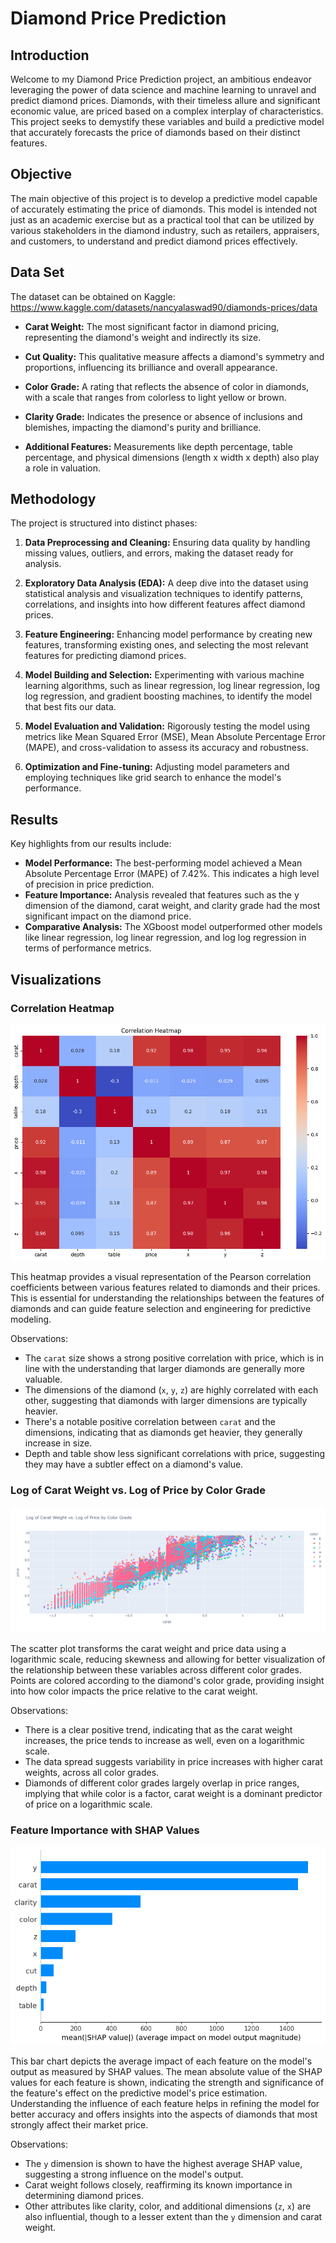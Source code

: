 # Diamond Price Prediction

## Introduction
Welcome to my Diamond Price Prediction project, an ambitious endeavor leveraging the power of data science and machine learning to unravel and predict diamond prices. Diamonds, with their timeless allure and significant economic value, are priced based on a complex interplay of characteristics. This project seeks to demystify these variables and build a predictive model that accurately forecasts the price of diamonds based on their distinct features.

## Objective
The main objective of this project is to develop a predictive model capable of accurately estimating the price of diamonds. This model is intended not just as an academic exercise but as a practical tool that can be utilized by various stakeholders in the diamond industry, such as retailers, appraisers, and customers, to understand and predict diamond prices effectively.

## Data Set
The dataset can be obtained on Kaggle: https://www.kaggle.com/datasets/nancyalaswad90/diamonds-prices/data

- **Carat Weight:** The most significant factor in diamond pricing, representing the diamond's weight and indirectly its size.

- **Cut Quality:** This qualitative measure affects a diamond's symmetry and proportions, influencing its brilliance and overall appearance.

- **Color Grade:** A rating that reflects the absence of color in diamonds, with a scale that ranges from colorless to light yellow or brown.

- **Clarity Grade:** Indicates the presence or absence of inclusions and blemishes, impacting the diamond's purity and brilliance.

- **Additional Features:** Measurements like depth percentage, table percentage, and physical dimensions (length x width x depth) also play a role in valuation.

## Methodology

The project is structured into distinct phases:

1. **Data Preprocessing and Cleaning:** Ensuring data quality by handling missing values, outliers, and errors, making the dataset ready for analysis.

2. **Exploratory Data Analysis (EDA):** A deep dive into the dataset using statistical analysis and visualization techniques to identify patterns, correlations, and insights into how different features affect diamond prices.

3. **Feature Engineering:** Enhancing model performance by creating new features, transforming existing ones, and selecting the most relevant features for predicting diamond prices.

4. **Model Building and Selection:** Experimenting with various machine learning algorithms, such as linear regression, log linear regression, log log regression, and gradient boosting machines, to identify the model that best fits our data.

5. **Model Evaluation and Validation:** Rigorously testing the model using metrics like Mean Squared Error (MSE), Mean Absolute Percentage Error (MAPE), and cross-validation to assess its accuracy and robustness.

6. **Optimization and Fine-tuning:** Adjusting model parameters and employing techniques like grid search to enhance the model's performance.

## Results

Key highlights from our results include:

- **Model Performance:** The best-performing model achieved a Mean Absolute Percentage Error (MAPE) of 7.42%. This indicates a high level of precision in price prediction.
- **Feature Importance:** Analysis revealed that features such as the y dimension of the diamond, carat weight, and clarity grade had the most significant impact on the diamond price.
- **Comparative Analysis:** The XGboost model outperformed other models like linear regression, log linear regression, and log log regression in terms of performance metrics.

## Visualizations

### Correlation Heatmap
![Correlation Heatmap](https://github.com/nickyongth/images-/blob/main/correlationheatmapdiamonds.png)

This heatmap provides a visual representation of the Pearson correlation coefficients between various features related to diamonds and their prices. This is essential for understanding the relationships between the features of diamonds and can guide feature selection and engineering for predictive modeling.

Observations:
- The `carat` size shows a strong positive correlation with price, which is in line with the understanding that larger diamonds are generally more valuable.
- The dimensions of the diamond (`x`, `y`, `z`) are highly correlated with each other, suggesting that diamonds with larger dimensions are typically heavier.
- There's a notable positive correlation between `carat` and the dimensions, indicating that as diamonds get heavier, they generally increase in size.
- Depth and table show less significant correlations with price, suggesting they may have a subtler effect on a diamond's value.

### Log of Carat Weight vs. Log of Price by Color Grade
![Log of Carat Weight vs. Log of Price by Color Grade](https://github.com/nickyongth/images-/blob/main/logcaratweightvslogpricebycolorgrade.png)

The scatter plot transforms the carat weight and price data using a logarithmic scale, reducing skewness and allowing for better visualization of the relationship between these variables across different color grades. Points are colored according to the diamond's color grade, providing insight into how color impacts the price relative to the carat weight.

Observations:
- There is a clear positive trend, indicating that as the carat weight increases, the price tends to increase as well, even on a logarithmic scale.
- The data spread suggests variability in price increases with higher carat weights, across all color grades.
- Diamonds of different color grades largely overlap in price ranges, implying that while color is a factor, carat weight is a dominant predictor of price on a logarithmic scale.

### Feature Importance with SHAP Values
![Feature Importance with SHAP Values](https://github.com/nickyongth/images-/blob/main/shapdiamonds.png)

This bar chart depicts the average impact of each feature on the model's output as measured by SHAP values. The mean absolute value of the SHAP values for each feature is shown, indicating the strength and significance of the feature's effect on the predictive model's price estimation. Understanding the influence of each feature helps in refining the model for better accuracy and offers insights into the aspects of diamonds that most strongly affect their market price.

Observations:
- The `y` dimension is shown to have the highest average SHAP value, suggesting a strong influence on the model's output.
- Carat weight follows closely, reaffirming its known importance in determining diamond prices.
- Other attributes like clarity, color, and additional dimensions (`z`, `x`) are also influential, though to a lesser extent than the `y` dimension and carat weight.
